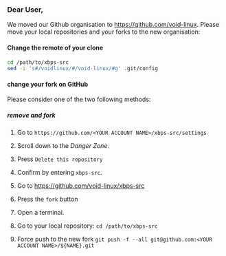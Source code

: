 ### Dear User,

We moved our Github organisation to https://github.com/void-linux. Please move
your local repositories and your forks to the new organisation:

#### Change the remote of your clone

```bash
cd /path/to/xbps-src
sed -i 's#/voidlinux/#/void-linux/#g' .git/config
```

#### change your fork on GitHub

Please consider one of the two following methods:

##### remove and fork

1. Go to `https://github.com/<YOUR ACCOUNT NAME>/xbps-src/settings`

2. Scroll down to the *Danger Zone*.

3. Press `Delete this repository`

4. Confirm by entering `xbps-src`.

5. Go to https://github.com/void-linux/xbps-src

6. Press the `fork` button

7. Open a terminal.

8. Go to your local repository:
   `cd /path/to/xbps-src`

9. Force push to the new fork
   `git push -f --all git@github.com:<YOUR ACCOUNT NAME>/${NAME}.git`
